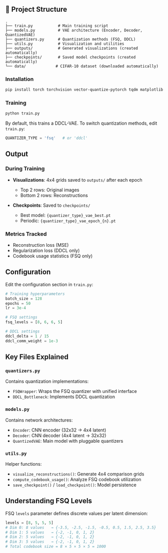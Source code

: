 ## 📁 Project Structure

```
.
├── train.py           # Main training script
├── models.py          # VAE architecture (Encoder, Decoder, QuantizedVAE)
├── quantizers.py      # Quantization methods (FSQ, DDCL)
├── utils.py           # Visualization and utilities
├── outputs/           # Generated visualizations (created automatically)
├── checkpoints/       # Saved model checkpoints (created automatically)
└── data/             # CIFAR-10 dataset (downloaded automatically)
```

### Installation

```bash
pip install torch torchvision vector-quantize-pytorch tqdm matplotlib
```

### Training

```bash
python train.py
```

By default, this trains a DDCL-VAE. To switch quantization methods, edit `train.py`:

```python
QUANTIZER_TYPE = 'fsq'   # or 'ddcl'
```

## Output

### During Training
- **Visualizations**: 4x4 grids saved to `outputs/` after each epoch
  - Top 2 rows: Original images
  - Bottom 2 rows: Reconstructions
  
- **Checkpoints**: Saved to `checkpoints/`
  - Best model: `{quantizer_type}_vae_best.pt`
  - Periodic: `{quantizer_type}_vae_epoch_{n}.pt`

### Metrics Tracked
- Reconstruction loss (MSE)
- Regularization loss (DDCL only)
- Codebook usage statistics (FSQ only)

## ️Configuration

Edit the configuration section in `train.py`:

```python
# Training hyperparameters
batch_size = 128
epochs = 50
lr = 3e-4

# FSQ settings
fsq_levels = [8, 6, 6, 5]

# DDCL settings
ddcl_delta = 1 / 15
ddcl_comm_weight = 1e-3
```

## Key Files Explained

### `quantizers.py`
Contains quantization implementations:
- `FSQWrapper`: Wraps the FSQ quantizer with unified interface
- `DDCL_Bottleneck`: Implements DDCL quantization

### `models.py`
Contains network architectures:
- `Encoder`: CNN encoder (32x32 → 4x4 latent)
- `Decoder`: CNN decoder (4x4 latent → 32x32)
- `QuantizedVAE`: Main model with pluggable quantizers

### `utils.py`
Helper functions:
- `visualize_reconstructions()`: Generate 4x4 comparison grids
- `compute_codebook_usage()`: Analyze FSQ codebook utilization
- `save_checkpoint()` / `load_checkpoint()`: Model persistence

## Understanding FSQ Levels

FSQ `levels` parameter defines discrete values per latent dimension:

```python
levels = [8, 5, 5, 5]
# Dim 0: 8 values   → {-3.5, -2.5, -1.5, -0.5, 0.5, 1.5, 2.5, 3.5}
# Dim 1: 5 values   → {-2, -1, 0, 1, 2}
# Dim 2: 5 values   → {-2, -1, 0, 1, 2}
# Dim 3: 5 values   → {-2, -1, 0, 1, 2}
# Total codebook size = 8 × 5 × 5 × 5 = 1000
```
